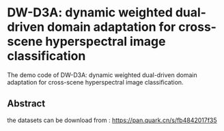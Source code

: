 # DW-D3A: dynamic weighted dual-driven domain adaptation for cross-scene hyperspectral image classification

The demo code of DW-D3A: dynamic weighted dual-driven domain adaptation for cross-scene hyperspectral image classification.

## Abstract

the datasets can be download from : https://pan.quark.cn/s/fb4842017f35


